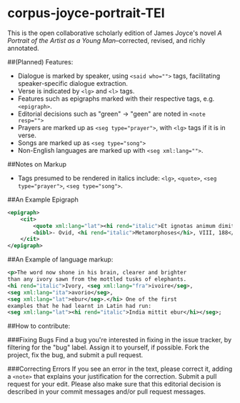 # corpus-joyce-portrait-TEI
This is the open collaborative scholarly edition of James Joyce's novel _A Portrait of the Artist as a Young Man_–corrected, revised, and richly annotated. 

##(Planned) Features: 
 * Dialogue is marked by speaker, using `<said who="">` tags, facilitating speaker-specific dialogue extraction. 
 * Verse is indicated by `<lg>` and `<l>` tags. 
 * Features such as epigraphs marked with their respective tags, e.g. `<epigraph>`.  
 * Editorial decisions such as "green" -> "geen" are noted in `<note resp="">`
 * Prayers are marked up as `<seg type="prayer">`, with `<lg>` tags if it is in verse. 
 * Songs are marked up as `<seg type="song">`
 * Non-English languages are marked up with `<seg xml:lang="">`. 

##Notes on Markup

 * Tags presumed to be rendered in italics include: `<lg>`, `<quote>`, `<seg type="prayer">`, `<seg type="song">`. 

##An Example Epigraph 

```xml
<epigraph>
    <cit> 
        <quote xml:lang="lat"><hi rend="italic">Et ignotas animum dimittit in artes.</hi></quote> 
        <bibl>- Ovid, <hi rend="italic">Metamorphoses</hi>, VIII, 188</bibl> 
    </cit> 
</epigraph>
```

##An Example of language markup: 


```xml
<p>The word now shone in his brain, clearer and brighter 
than any ivory sawn from the mottled tusks of elephants. 
<hi rend="italic">Ivory, <seg xml:lang="fra">ivoire</seg>, 
<seg xml:lang="ita">avorio</seg>, 
<seg xml:lang="lat">ebur</seg>.</hi> One of the first 
examples that he had learnt in Latin had run: 
<seg xml:lang="lat"><hi rend="italic">India mittit ebur</hi></seg>; 
```

##How to contribute:

###Fixing Bugs
Find a bug you're interested in fixing in the issue tracker, by filtering for the "bug" label. Assign it to yourself, if possible. Fork the project, fix the bug, and submit a pull request.  

###Correcting Errors
If you see an error in the text, please correct it, adding a `<note>` that explains your justification for the correction. Submit a pull request for your edit. Please also make sure that this editorial decision is described in your commit messages and/or pull request messages.  
